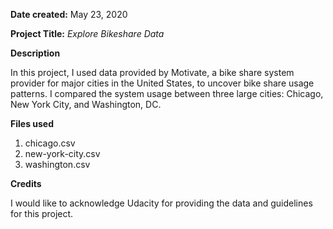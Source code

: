 **Date created:**
May 23, 2020

**Project Title:**
*Explore Bikeshare Data*

**Description**

In this project, I used data provided by Motivate, a bike share system provider for major cities in the United States, to uncover bike share usage patterns. I compared the system usage between three large cities: Chicago, New York City, and Washington, DC.

**Files used**
1. chicago.csv
2. new-york-city.csv
3. washington.csv

**Credits**

I would like to acknowledge Udacity for providing the data and guidelines for this project.

